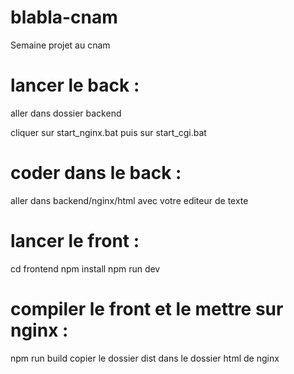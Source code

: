 # blabla-cnam
Semaine projet au cnam

# lancer le back : 

aller dans dossier backend 

cliquer sur start_nginx.bat puis sur start_cgi.bat 

# coder dans le back : 

aller dans backend/nginx/html avec votre editeur de texte

# lancer le front :

cd frontend
npm install
npm run dev

# compiler le front et le mettre sur nginx :
npm run build 
copier le dossier dist dans le dossier html de nginx

